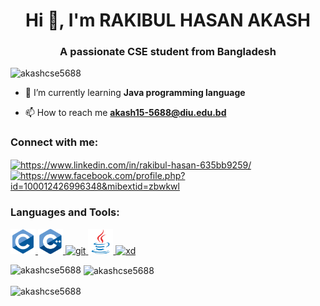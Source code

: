 <h1 align="center">Hi 👋, I'm RAKIBUL HASAN AKASH</h1>
<h3 align="center">A passionate CSE student from Bangladesh</h3>

<p align="left"> <img src="https://komarev.com/ghpvc/?username=akashcse5688&label=Profile%20views&color=0e75b6&style=flat" alt="akashcse5688" /> </p>

- 🌱 I’m currently learning **Java programming language**

- 📫 How to reach me **akash15-5688@diu.edu.bd**

<h3 align="left">Connect with me:</h3>
<p align="left">
<a href="https://linkedin.com/in/https://www.linkedin.com/in/rakibul-hasan-635bb9259" target="blank"><img align="center" src="https://raw.githubusercontent.com/rahuldkjain/github-profile-readme-generator/master/src/images/icons/Social/linked-in-alt.svg" alt="https://www.linkedin.com/in/rakibul-hasan-635bb9259/" height="30" width="40" /></a>
<a href="https://www.facebook.com/profile.php?id=100012426996348&mibextid=ZbWKwL" target="blank"><img align="center" src="https://raw.githubusercontent.com/rahuldkjain/github-profile-readme-generator/master/src/images/icons/Social/facebook.svg" alt="https://www.facebook.com/profile.php?id=100012426996348&mibextid=zbwkwl" height="30" width="40" /></a>
</p>

<h3 align="left">Languages and Tools:</h3>
<p align="left"> <a href="https://www.cprogramming.com/" target="_blank" rel="noreferrer"> <img src="https://raw.githubusercontent.com/devicons/devicon/master/icons/c/c-original.svg" alt="c" width="40" height="40"/> </a> <a href="https://www.w3schools.com/cpp/" target="_blank" rel="noreferrer"> <img src="https://raw.githubusercontent.com/devicons/devicon/master/icons/cplusplus/cplusplus-original.svg" alt="cplusplus" width="40" height="40"/> </a> <a href="https://git-scm.com/" target="_blank" rel="noreferrer"> <img src="https://www.vectorlogo.zone/logos/git-scm/git-scm-icon.svg" alt="git" width="40" height="40"/> </a> <a href="https://www.java.com" target="_blank" rel="noreferrer"> <img src="https://raw.githubusercontent.com/devicons/devicon/master/icons/java/java-original.svg" alt="java" width="40" height="40"/> </a> <a href="https://www.adobe.com/products/xd.html" target="_blank" rel="noreferrer"> <img src="https://cdn.worldvectorlogo.com/logos/adobe-xd.svg" alt="xd" width="40" height="40"/> </a> </p>

<p><img align="left" src="https://github-readme-stats.vercel.app/api/top-langs?username=akashcse5688&show_icons=true&locale=en&layout=compact" alt="akashcse5688" /></p>

<p>&nbsp;<img align="center" src="https://github-readme-stats.vercel.app/api?username=akashcse5688&show_icons=true&locale=en" alt="akashcse5688" /></p>

<p><img align="center" src="https://github-readme-streak-stats.herokuapp.com/?user=akashcse5688&" alt="akashcse5688" /></p>
